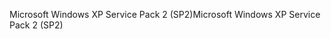 <span data-ttu-id="cf361-101">Microsoft Windows XP Service Pack 2 (SP2)</span><span class="sxs-lookup"><span data-stu-id="cf361-101">Microsoft Windows XP Service Pack 2 (SP2)</span></span>